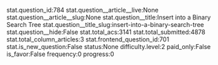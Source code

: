 stat.question_id:784
stat.question__article__live:None
stat.question__article__slug:None
stat.question__title:Insert into a Binary Search Tree
stat.question__title_slug:insert-into-a-binary-search-tree
stat.question__hide:False
stat.total_acs:3141
stat.total_submitted:4878
stat.total_column_articles:3
stat.frontend_question_id:701
stat.is_new_question:False
status:None
difficulty.level:2
paid_only:False
is_favor:False
frequency:0
progress:0
